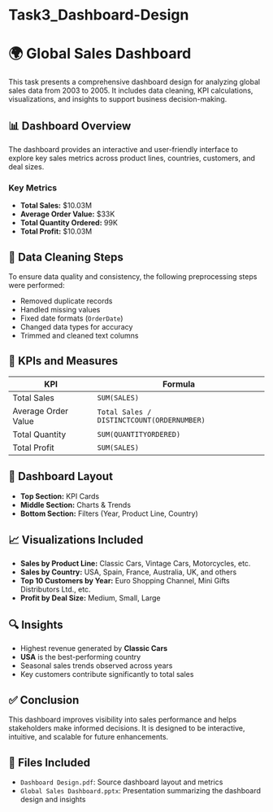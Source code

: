 # Task3_Dashboard-Design
# 🌍 Global Sales Dashboard

This task presents a comprehensive dashboard design for analyzing global sales data from 2003 to 2005. It includes data cleaning, KPI calculations, visualizations, and insights to support business decision-making.

## 📊 Dashboard Overview

The dashboard provides an interactive and user-friendly interface to explore key sales metrics across product lines, countries, customers, and deal sizes.

### Key Metrics
- **Total Sales:** $10.03M  
- **Average Order Value:** $33K  
- **Total Quantity Ordered:** 99K  
- **Total Profit:** $10.03M  

## 🧹 Data Cleaning Steps

To ensure data quality and consistency, the following preprocessing steps were performed:
- Removed duplicate records
- Handled missing values
- Fixed date formats (`OrderDate`)
- Changed data types for accuracy
- Trimmed and cleaned text columns

## 📐 KPIs and Measures

| KPI                  | Formula                                      |
|----------------------|----------------------------------------------|
| Total Sales          | `SUM(SALES)`                                 |
| Average Order Value  | `Total Sales / DISTINCTCOUNT(ORDERNUMBER)`   |
| Total Quantity       | `SUM(QUANTITYORDERED)`                       |
| Total Profit         | `SUM(SALES)`                                 |

## 🧭 Dashboard Layout

- **Top Section:** KPI Cards
- **Middle Section:** Charts & Trends
- **Bottom Section:** Filters (Year, Product Line, Country)

## 📈 Visualizations Included

- **Sales by Product Line:** Classic Cars, Vintage Cars, Motorcycles, etc.
- **Sales by Country:** USA, Spain, France, Australia, UK, and others
- **Top 10 Customers by Year:** Euro Shopping Channel, Mini Gifts Distributors Ltd., etc.
- **Profit by Deal Size:** Medium, Small, Large

## 🔍 Insights

- Highest revenue generated by **Classic Cars**
- **USA** is the best-performing country
- Seasonal sales trends observed across years
- Key customers contribute significantly to total sales

## ✅ Conclusion

This dashboard improves visibility into sales performance and helps stakeholders make informed decisions. It is designed to be interactive, intuitive, and scalable for future enhancements.

## 📎 Files Included

- `Dashboard Design.pdf`: Source dashboard layout and metrics
- `Global Sales Dashboard.pptx`: Presentation summarizing the dashboard design and insights

